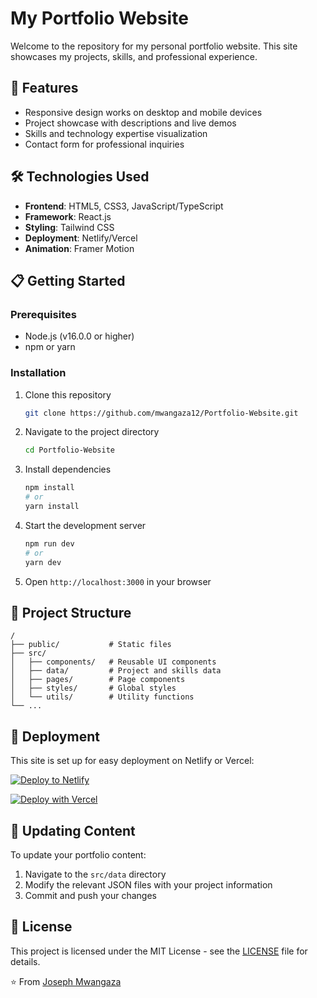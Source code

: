 # My Portfolio Website

Welcome to the repository for my personal portfolio website. This site showcases my projects, skills, and professional experience.

## 🚀 Features

- Responsive design works on desktop and mobile devices
- Project showcase with descriptions and live demos
- Skills and technology expertise visualization
- Contact form for professional inquiries

## 🛠️ Technologies Used

- **Frontend**: HTML5, CSS3, JavaScript/TypeScript
- **Framework**: React.js
- **Styling**: Tailwind CSS
- **Deployment**: Netlify/Vercel
- **Animation**: Framer Motion

## 📋 Getting Started

### Prerequisites

- Node.js (v16.0.0 or higher)
- npm or yarn

### Installation

1. Clone this repository
   ```bash
   git clone https://github.com/mwangaza12/Portfolio-Website.git
   ```

2. Navigate to the project directory
   ```bash
   cd Portfolio-Website
   ```

3. Install dependencies
   ```bash
   npm install
   # or
   yarn install
   ```

4. Start the development server
   ```bash
   npm run dev
   # or
   yarn dev
   ```

5. Open `http://localhost:3000` in your browser

## 📁 Project Structure

```
/
├── public/           # Static files
├── src/
│   ├── components/   # Reusable UI components
│   ├── data/         # Project and skills data
│   ├── pages/        # Page components
│   ├── styles/       # Global styles
│   └── utils/        # Utility functions
└── ...
```

## 🚀 Deployment

This site is set up for easy deployment on Netlify or Vercel:

[![Deploy to Netlify](https://www.netlify.com/img/deploy/button.svg)](https://app.netlify.com/start/deploy?repository=https://github.com/yourusername/portfolio)

[![Deploy with Vercel](https://vercel.com/button)](https://vercel.com/new/git/external?repository-url=https://github.com/yourusername/portfolio)

## 🔄 Updating Content

To update your portfolio content:

1. Navigate to the `src/data` directory
2. Modify the relevant JSON files with your project information
3. Commit and push your changes

## 📝 License

This project is licensed under the MIT License - see the [LICENSE](LICENSE) file for details.


⭐️ From [Joseph Mwangaza](https://github.com/mwangaza12)
